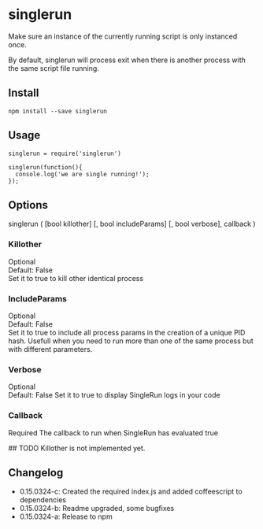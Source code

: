 # singlerun
Make sure an instance of the currently running script is only instanced once.

By default, singlerun will process exit when there is another process with the same script file running.


## Install

    npm install --save singlerun

## Usage

    singlerun = require('singlerun')

    singlerun(function(){
      console.log('we are single running!');
    });

## Options

singlerun ( [bool killother] [, bool includeParams] [, bool verbose], callback )


### Killother

Optional  
Default: False  
Set it to true to kill other identical process

### IncludeParams

Optional  
Default: False  
Set it to true to include all process params in the creation of a unique PID hash. Usefull when you need to run more than one of the same process but with different parameters.

### Verbose

Optional  
Default: False
Set it to true to display SingleRun logs in your code

### Callback

Required
The callback to run when SingleRun has evaluated true

## TODO
Killother is not implemented yet.


## Changelog
- 0.15.0324-c: Created the required index.js and added coffeescript to dependencies
- 0.15.0324-b: Readme upgraded, some bugfixes
- 0.15.0324-a: Release to npm
